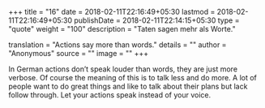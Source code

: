 +++
title        = "16"
date         = 2018-02-11T22:16:49+05:30
lastmod      = 2018-02-11T22:16:49+05:30
publishDate  = 2018-02-11T22:14:15+05:30
type         = "quote"
weight       = "100"
description  = "Taten sagen mehr als Worte."

translation  = "Actions say more than words."
details      = ""
author       = "Anonymous"
source       = ""
image        = ""
+++

In German actions don’t speak louder than words, they are just more verbose. Of course the meaning of this is to talk less and do more. A lot of people want to do great things and like to talk about their plans but lack follow through. Let your actions speak instead of your voice.
